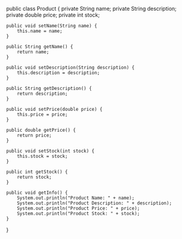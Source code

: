 public class Product {
    private String name;
    private String description;
    private double price;
    private int stock;

    public void setName(String name) {
        this.name = name;
    }

    public String getName() {
        return name;
    }

    public void setDescription(String description) {
        this.description = description;
    }

    public String getDescription() {
        return description;
    }

    public void setPrice(double price) {
        this.price = price;
    }

    public double getPrice() {
        return price;
    }

    public void setStock(int stock) {
        this.stock = stock;
    }

    public int getStock() {
        return stock;
    }

    public void getInfo() {
        System.out.println("Product Name: " + name);
        System.out.println("Product Description: " + description);
        System.out.println("Product Price: " + price);
        System.out.println("Product Stock: " + stock);
    }
}
